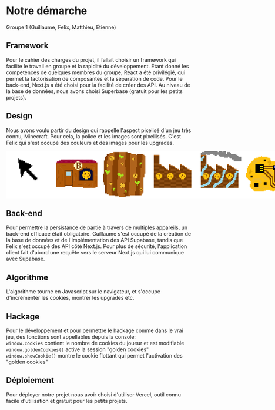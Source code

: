 # Notre démarche
Groupe 1 (Guillaume, Felix, Matthieu, Étienne)

## Framework
Pour le cahier des charges du projet, il fallait choisir un framework qui facilite le travail en groupe et la rapidité du développement. Étant donné les competences de quelques membres du groupe, React a été privilégié, qui permet la factorisation de composantes et la séparation de code.
Pour le back-end, Next.js a été choisi pour la facilité de créer des API.
Au niveau de la base de données, nous avons choisi Superbase (gratuit pour les petits projets).

## Design
Nous avons voulu partir du design qui rappelle l'aspect pixelisé d'un jeu très connu, Minecraft. Pour cela, la police et les images sont pixellisés.
C'est Felix qui s'est occupé des couleurs et des images pour les upgrades.

<div style="text-align: center; display: flex">
  <img src="public/autoclick.png" width="128">
  <img src="public/bakery.png" width="128">
  <img src="public/farm.png" width="128">
  <img src="public/factory.png" width="128">
  <img src="public/super-factory.png" width="128">
  <img src="public/ai-cookie.png" width="128">
</div>

## Back-end
Pour permettre la persistance de partie à travers de multiples appareils, un back-end efficace était obligatoire. Guillaume s'est occupé de la création de la base de données et de l'implémentation des API Supabase, tandis que Felix s'est occupé des API côté Next.js. Pour plus de sécurité, l'application client fait d'abord une requête vers le serveur Next.js qui lui communique avec Supabase.

## Algorithme
L'algorithme tourne en Javascript sur le navigateur, et s'occupe d'incrémenter les cookies, montrer les upgrades etc.

## Hackage
Pour le développement et pour permettre le hackage comme dans le vrai jeu, des fonctions sont appellables depuis la console:\
`window.cookies` contient le nombre de cookies du joueur et est modifiable\
`window.goldenCookies()` active la session "golden cookies"\
`window.showCookie()` montre le cookie flottant qui permet l'activation des "golden cookies"

## Déploiement
Pour déployer notre projet nous avoir choisi d'utiliser Vercel, outil connu facile d'utilisation et gratuit pour les petits projets.
